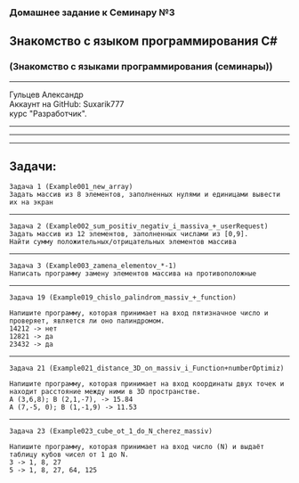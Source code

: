 ### Домашнее задание к Семинару №3
## Знакомство с языком программирования С#
### (Знакомство с языками программирования (семинары))
---
Гульцев Александр  
Аккаунт на GitHub: Suxarik777  
курс "Разработчик".

---
---
---
## Задачи:

    Задача 1 (Example001_new_array)
    Задать массив из 8 элементов, заполненных нулями и единицами вывести их на экран
---
    Задача 2 (Example002_sum_positiv_negativ_i_massiva_+_userRequest)
    Задать массив из 12 элементов, заполненных числами из [0,9]. 
    Найти сумму положительных/отрицательных элементов массива
---
    Задача 3 (Example003_zamena_elementov_*-1)
    Написать программу замену элементов массива на противоположные
---


    Задача 19 (Example019_chislo_palindrom_massiv_+_function) 

    Напишите программу, которая принимает на вход пятизначное число и проверяет, является ли оно палиндромом.
    14212 -> нет
    12821 -> да
    23432 -> да
---
    Задача 21 (Example021_distance_3D_on_massiv_i_Function+numberOptimiz) 

    Напишите программу, которая принимает на вход координаты двух точек и находит расстояние между ними в 3D пространстве.
    A (3,6,8); B (2,1,-7), -> 15.84
    A (7,-5, 0); B (1,-1,9) -> 11.53
---
    Задача 23 (Example023_cube_ot_1_do_N_cherez_massiv) 

    Напишите программу, которая принимает на вход число (N) и выдаёт таблицу кубов чисел от 1 до N.
    3 -> 1, 8, 27
    5 -> 1, 8, 27, 64, 125